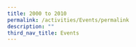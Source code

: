 ```yaml
---
title: 2000 to 2010
permalink: /activities/Events/permalink
description: ""
third_nav_title: Events
---
```

